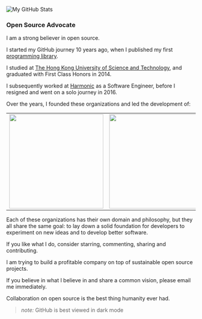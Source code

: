 ![My GitHub Stats](https://github-readme-stats.vercel.app/api?username=tyt2y3&show_icons=true&theme=dark)

### Open Source Advocate

I am a strong believer in open source.

I started my GitHub journey 10 years ago, when I published my first [programming library](https://github.com/tyt2y3/vaserenderer).

I studied at [The Hong Kong University of Science and Technology](https://www.ust.hk/), and graduated with First Class Honors in 2014.

I subsequently worked at [Harmonic](https://www.harmonicinc.com/) as a Software Engineer, before I resigned and went on a solo journey in 2016.

Over the years, I founded these organizations and led the development of:

<table>
  <tbody>
    <tr>
      <td><a href="//www.sea-ql.org"><img src="https://raw.githubusercontent.com/SeaQL/sea-query/master/docs/SeaQL logo dual.png" width="250"/></a></td>
      <td><a href="//www.visioncortex.org"><img src="https://www.visioncortex.org/public/visioncortex-icon-dual.svg" width="250"/></a></td>
      <td><a href="//project-f.github.io"><img src="https://project-f.github.io/logo/white_on_nothing.png" width="250"/></a></td>
    </tr>
  </tbody>
</table>

Each of these organizations has their own domain and philosophy, but they all share the same goal: to lay down a solid foundation for developers to experiment on new ideas and to develop better software.

If you like what I do, consider starring, commenting, sharing and contributing.

I am trying to build a profitable company on top of sustainable open source projects.

If you believe in what I believe in and share a common vision, please email me immediately.

Collaboration on open source is the best thing humanity ever had.

> *note:* GitHub is best viewed in dark mode
